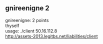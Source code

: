## gnireenigne 2  
gnireenigne: 2 points  
thyself  
usage: ./client 50.16.112.8  
http://assets-2013.legitbs.net/liabilities/client  

